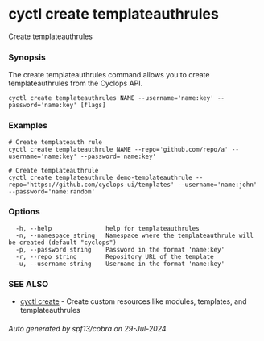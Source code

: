 # cyctl create templateauthrules

Create templateauthrules

### Synopsis

The create templateauthrules command allows you to create templateauthrules from the Cyclops API.

```
cyctl create templateauthrules NAME --username='name:key' --password='name:key' [flags]
```

### Examples

```
# Create templateauth rule
cyctl create templateauthrule NAME --repo='github.com/repo/a' --username='name:key' --password='name:key'

# Create templateauthrule
cyctl create templateauthrule demo-templateauthrule --repo='https://github.com/cyclops-ui/templates' --username='name:john' --password='name:random'
```

### Options

```
  -h, --help               help for templateauthrules
  -n, --namespace string   Namespace where the templateauthrule will be created (default "cyclops")
  -p, --password string    Password in the format 'name:key'
  -r, --repo string        Repository URL of the template
  -u, --username string    Username in the format 'name:key'
```

### SEE ALSO

* [cyctl create](cyctl_create.md)	 - Create custom resources like modules, templates, and templateauthrules

###### Auto generated by spf13/cobra on 29-Jul-2024
